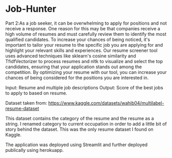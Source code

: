 # Job-Hunter
Part 2:As a job seeker, it can be overwhelming to apply for positions and not receive a response. One reason for this may be that companies receive a high volume of resumes and must carefully review them to identify the most qualified candidates. To increase your chances of being noticed, it's important to tailor your resume to the specific job you are applying for and highlight your relevant skills and experiences. Our resume screener tool uses advanced techniques like sklearn's cosine similarity and TfidfVectorizer to process resumes and nltk to visualize and select the top candidates, ensuring that your application stands out among the competition. By optimizing your resume with our tool, you can increase your chances of being considered for the positions you are interested in.

Input: Resume and multiple job descriptions
Output: Score of the best jobs to apply to based on resume.

Dataset taken from: https://www.kaggle.com/datasets/wahib04/multilabel-resume-dataset

This dataset contains the category of the resume and the resume as a string. I renamed category to current occupation in order to add a little bit of story behind the dataset. This was the only resume dataset I found on Kaggle.

The application was deployed using Streamlit and further deployed publically using herokuapp.
